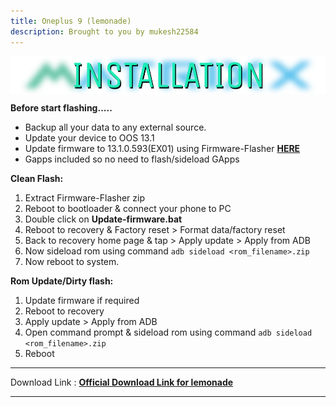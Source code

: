 ```yaml
---
title: Oneplus 9 (lemonade)
description: Brought to you by mukesh22584
---
```

<a href="#"><img align="center" img src="/assets/installation.png" /></a>

**Before start flashing.....**
- Backup all your data to any external source. 
- Update your device to OOS 13.1
- Update firmware to 13.1.0.593(EX01) using Firmware-Flasher [**HERE**](https://sourceforge.net/projects/projectmatrixx/files/Android-14/lemonade/Recovery/)
- Gapps included so no need to flash/sideload GApps

**Clean Flash:**
1. Extract Firmware-Flasher zip
2. Reboot to bootloader & connect your phone to PC
3. Double click on __Update-firmware.bat__
4. Reboot to recovery & Factory reset > Format data/factory reset
5. Back to recovery home page & tap > Apply update > Apply from ADB
5. Now sideload rom using command ```adb sideload <rom_filename>.zip```
7. Now reboot to system.

**Rom Update/Dirty flash:**
1. Update firmware if required
2. Reboot to recovery
3. Apply update > Apply from ADB
4. Open command prompt & sideload rom using command ```adb sideload <rom_filename>.zip```
5. Reboot

----
Download Link : [**Official Download Link for lemonade**](https://sourceforge.net/projects/projectmatrixx/files/Android-14/lemonade/)

----
